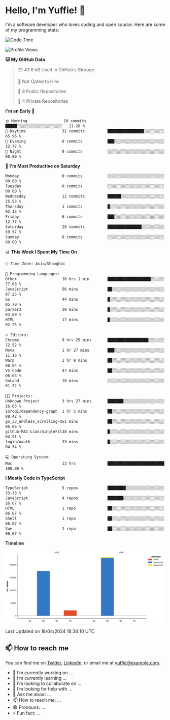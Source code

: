 
# Hello, I'm Yuffie! 👋

I'm a software developer who loves coding and open source. Here are some of my programming stats:

<!--START_SECTION:waka-->
![Code Time](http://img.shields.io/badge/Code%20Time-22%20hrs%2011%20mins-blue)

![Profile Views](http://img.shields.io/badge/Profile%20Views-43-blue)

**🐱 My GitHub Data** 

> 📦 43.6 kB Used in GitHub's Storage 
 > 
> 🚫 Not Opted to Hire
 > 
> 📜 8 Public Repositories 
 > 
> 🔑 4 Private Repositories 
 > 
**I'm an Early 🐤** 

```text
🌞 Morning                10 commits          █████░░░░░░░░░░░░░░░░░░░░   21.28 % 
🌆 Daytime                31 commits          ████████████████░░░░░░░░░   65.96 % 
🌃 Evening                6 commits           ███░░░░░░░░░░░░░░░░░░░░░░   12.77 % 
🌙 Night                  0 commits           ░░░░░░░░░░░░░░░░░░░░░░░░░   00.00 % 
```
📅 **I'm Most Productive on Saturday** 

```text
Monday                   0 commits           ░░░░░░░░░░░░░░░░░░░░░░░░░   00.00 % 
Tuesday                  0 commits           ░░░░░░░░░░░░░░░░░░░░░░░░░   00.00 % 
Wednesday                12 commits          ██████░░░░░░░░░░░░░░░░░░░   25.53 % 
Thursday                 1 commits           █░░░░░░░░░░░░░░░░░░░░░░░░   02.13 % 
Friday                   6 commits           ███░░░░░░░░░░░░░░░░░░░░░░   12.77 % 
Saturday                 28 commits          ███████████████░░░░░░░░░░   59.57 % 
Sunday                   0 commits           ░░░░░░░░░░░░░░░░░░░░░░░░░   00.00 % 
```


📊 **This Week I Spent My Time On** 

```text
🕑︎ Time Zone: Asia/Shanghai

💬 Programming Languages: 
Other                    10 hrs 1 min        ███████████████████░░░░░░   77.08 % 
JavaScript               56 mins             ██░░░░░░░░░░░░░░░░░░░░░░░   07.25 % 
Go                       44 mins             █░░░░░░░░░░░░░░░░░░░░░░░░   05.70 % 
parser3                  30 mins             █░░░░░░░░░░░░░░░░░░░░░░░░   03.89 % 
HTML                     17 mins             █░░░░░░░░░░░░░░░░░░░░░░░░   02.25 % 

🔥 Editors: 
Chrome                   9 hrs 25 mins       ██████████████████░░░░░░░   72.52 % 
Nova                     1 hr 27 mins        ███░░░░░░░░░░░░░░░░░░░░░░   11.16 % 
Warp                     1 hr 9 mins         ██░░░░░░░░░░░░░░░░░░░░░░░   08.94 % 
VS Code                  47 mins             ██░░░░░░░░░░░░░░░░░░░░░░░   06.03 % 
GoLand                   10 mins             ░░░░░░░░░░░░░░░░░░░░░░░░░   01.32 % 

🐱‍💻 Projects: 
Unknown Project          3 hrs 27 mins       ███████░░░░░░░░░░░░░░░░░░   26.63 % 
zoroqi/dependency-graph  1 hr 5 mins         ██░░░░░░░░░░░░░░░░░░░░░░░   08.42 % 
go_33_endless_scrolling-m51 mins             ██░░░░░░░░░░░░░░░░░░░░░░░   06.66 % 
github-MAC-Lian/SingleFil38 mins             █░░░░░░░░░░░░░░░░░░░░░░░░   04.91 % 
login/oauth              33 mins             █░░░░░░░░░░░░░░░░░░░░░░░░   04.34 % 

💻 Operating System: 
Mac                      13 hrs              █████████████████████████   100.00 % 
```

**I Mostly Code in TypeScript** 

```text
TypeScript               5 repos             ████████░░░░░░░░░░░░░░░░░   33.33 % 
JavaScript               4 repos             ███████░░░░░░░░░░░░░░░░░░   26.67 % 
HTML                     1 repo              ██░░░░░░░░░░░░░░░░░░░░░░░   06.67 % 
Shell                    1 repo              ██░░░░░░░░░░░░░░░░░░░░░░░   06.67 % 
Vue                      1 repo              ██░░░░░░░░░░░░░░░░░░░░░░░   06.67 % 
```



**Timeline**

![Lines of Code chart](https://raw.githubusercontent.com/macoswk/macoswk/main/assets/bar_graph.png)


 Last Updated on 18/04/2024 18:36:10 UTC
<!--END_SECTION:waka-->

## 📫 How to reach me

You can find me on [Twitter](https://twitter.com/Yuffie), [LinkedIn](https://www.linkedin.com/in/Yuffie/), or email me at yuffie@example.com.

- 🔭 I’m currently working on ...
- 🌱 I’m currently learning ...
- 👯 I’m looking to collaborate on ...
- 🤔 I’m looking for help with ...
- 💬 Ask me about ...
- 📫 How to reach me: ...
- 😄 Pronouns: ...
- ⚡ Fun fact: ...
